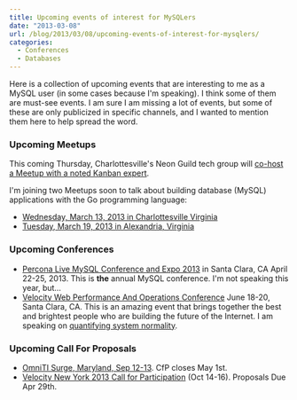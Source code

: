 ```yaml
---
title: Upcoming events of interest for MySQLers
date: "2013-03-08"
url: /blog/2013/03/08/upcoming-events-of-interest-for-mysqlers/
categories:
  - Conferences
  - Databases
---
```

Here is a collection of upcoming events that are interesting to me as a MySQL user (in some cases because I'm speaking). I think some of them are must-see events. I am sure I am missing a lot of events, but some of these are only publicized in specific channels, and I wanted to mention them here to help spread the word.

### Upcoming Meetups

This coming Thursday, Charlottesville's Neon Guild tech group will [co-host a Meetup with a noted Kanban expert][1].

I'm joining two Meetups soon to talk about building database (MySQL) applications with the Go programming language:

*   [Wednesday, March 13, 2013 in Charlottesville Virginia][2]
*   [Tuesday, March 19, 2013 in Alexandria, Virginia][3]

### Upcoming Conferences

*   [Percona Live MySQL Conference and Expo 2013][4] in Santa Clara, CA April 22-25, 2013. This is **the** annual MySQL conference. I'm not speaking this year, but&#8230;
*   [Velocity Web Performance And Operations Conference][5] June 18-20, Santa Clara, CA. This is an amazing event that brings together the best and brightest people who are building the future of the Internet. I am speaking on [quantifying system normality][6].

### Upcoming Call For Proposals

*   [OmniTI Surge, Maryland, Sep 12-13][7]. CfP closes May 1st.
*   [Velocity New York 2013 Call for Participation][8] (Oct 14-16). Proposals Due Apr 29th.

 [1]: http://agile-cville-march-meeting.eventbrite.com/
 [2]: http://www.meetup.com/Central-Virginia-MySQL-Meetup/events/106865662/
 [3]: http://www.meetup.com/Golang-DC/events/106865142/
 [4]: http://www.percona.com/live/mysql-conference-2013/
 [5]: http://velocityconf.com/velocity2013
 [6]: http://velocityconf.com/velocity2013/public/schedule/detail/28118
 [7]: http://surge.omniti.com/2013/
 [8]: http://velocityconf.com/velocityny2013/public/cfp/261

